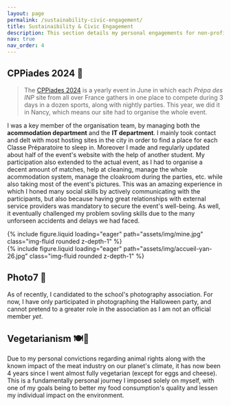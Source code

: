 ```yaml
---
layout: page
permalink: /sustainability-civic-engagement/
title: Sustainaibility & Civic Engagement
description: This section details my personal engagements for non-profit associations and sustainable behaviour
nav: true
nav_order: 4
---
```


## CPPiades 2024 🏉

> The [CPPiades 2024](https://www.cppiades2024.fr/) is a yearly event in June in which each _Prépa des INP_ site from all over France gathers in one place to compete during 3 days in a dozen sports, along with nightly parties. This year, we did it in Nancy, which means our site had to organise the whole event.  

I was a key member of the organisation team, by managing both the **acommodation department** and the **IT department**. I mainly took contact and delt with most hosting sites in the city in order to find a place for each Classe Préparatoire to sleep in. Moreover I made and regularly updated about half of the event's website with the help of another student. My participation also extended to the actual event, as I had to organise a decent amount of matches, help at cleaning, manage the whole acommodation system, manage the cloakroom during the parties, etc. while also taking most of the event's pictures.
This was an amazing experience in which I honed many social skills by actively communicating with the participants, but also because having great relationships with external service providers was mandatory to secure the event's well-being. As well, it eventually challenged my problem sovling skills due to the many unforseen accidents and delays we had faced.

<div class="row mt-3">
    <div class="col-sm mt-3 mt-md-0">
        {% include figure.liquid loading="eager" path="assets/img/mine.jpg" class="img-fluid rounded z-depth-1" %}
    </div>
    <div class="col-sm mt-3 mt-md-0">
        {% include figure.liquid loading="eager" path="assets/img/accueil-yan-26.jpg" class="img-fluid rounded z-depth-1" %}
    </div>
</div>

## Photo7 📸

As of recently, I candidated to the school's photography association. For now, I have only participated in photographing the Halloween party, and cannot pretend to a greater role in the association as I am not an official member _yet_.

## Vegetarianism 🍽️🌱

Due to my personal convictions regarding animal rights along with the known impact of the meat industry on our planet's climate, it has now been 4 years since I went almost fully vegetarian \(except for eggs and cheese\). This is a fundamentally personal journey I imposed solely on myself, with one of my goals being to better my food consumption's quality and lessen my individual impact on the environment.